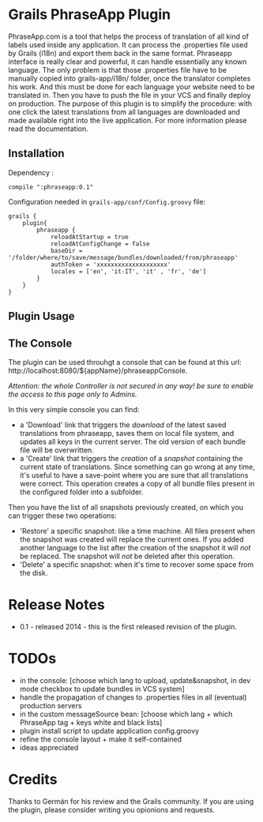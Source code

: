 Grails PhraseApp Plugin
==================================

PhraseApp.com is a tool that helps the process of translation of all kind of labels used inside any application.
	It can process the .properties file used by Grails (i18n) and export them back in the same format. Phraseapp interface is 
	really clear and powerful, it can handle essentially any known language.
	The only problem is that those .properties file have to be manually copied into grails-app/i18n/ folder, once the 
	translator completes his work. And this must be done for each language your website need to be translated in.
	Then you have to push the file in your VCS and finally deploy on production.
	The purpose of this plugin is to simplify the procedure: with one click the latest translations from all languages
	are downloaded and made available right into the live application.
	For more information please read the documentation.

Installation
------------
Dependency :

    compile ":phraseapp:0.1"

Configuration needed in `grails-app/conf/Config.groovy` file:

	grails {
		plugin{
			phraseapp {
				reloadAtStartup = true
				reloadAtConfigChange = false
				baseDir = '/folder/where/to/save/message/bundles/downloaded/from/phraseapp'
				authToken = 'xxxxxxxxxxxxxxxxxxxx'
				locales = ['en', 'it-IT', 'it' , 'fr', 'de']
			}
		}
	}


Plugin Usage
------------

## The Console ##

The plugin can be used throuhgt a console that can be found at this url: 
	http://localhost:8080/${appName}/phraseappConsole.

*Attention: the whole Controller is not secured in any way! be sure to enable the access to this page only to Admins.*

In this very simple console you can find:
* a 'Download' link that triggers the *download* of the latest saved translations from phraseapp, saves them on local file system, and updates all keys in the current server. The old version of each bundle file will be overwritten.
* a 'Create' link that triggers the *creation* of a *snapshot* containing the current state of translations. Since something can go wrong at any time, it's useful to have a save-point where you are sure that all translations were correct. This operation creates a copy of all bundle files present in the configured folder into a subfolder.

Then you have the list of all snapshots previously created, on which you can trigger these two operations:
* 'Restore' a specific snapshot: like a time machine. All files present when the snapshot was created will replace the current ones. If you added another language to the list after the creation of the snapshot it will *not* be replaced. The snapshot will *not* be deleted after this operation.
* 'Delete' a specific snapshot: when it's time to recover some space from the disk.


Release Notes
=============

* 0.1   - released 2014 - this is the first released revision of the plugin.


TODOs
=====

* in the console: [choose which lang to upload, update&snapshot, in dev mode checkbox to update bundles in VCS system]
* handle the propagation of changes to .properties files in all (eventual) production servers 
* in the custom messageSource bean: [choose which lang + which PhraseApp tag + keys white and black lists]
* plugin install script to update application config.groovy
* refine the console layout + make it self-contained
* ideas appreciated

Credits
=======

Thanks to Germán for his review and the Grails community.
If you are using the plugin, please consider writing you opionions and requests.


